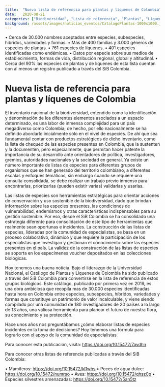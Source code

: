 ```yaml
---
title:  "Nueva lista de referencia para plantas y líquenes de Colombia"
date:   2020-08-21
categories: ["Biodiversidad", "Lista de referencia", "Plantas", "Líquenes", "Colombia", "2020"]
background: /assets/images/noticias_eventos/CatalogoPlantas-1000x1000.jpg
---
```


•	Cerca de 30.000 nombres aceptados entre especies, subespecies, híbridos, variedades y formas.
•	Más de 400 familias y 3.000 géneros de especies de plantas.
•	761 especies de líquenes.
•	401 especies identificadas como endémicas.
•	Datos por especie sobre sus medios de establecimiento, formas de vida, distribución regional, global y altitudinal.
•	Cerca del 90% las especies de plantas y de líquenes de esta lista cuentan con al menos un registro publicado a través del SiB Colombia.


# Nueva lista de referencia para plantas y líquenes de Colombia

El inventario nacional de la biodiversidad, entendido como la identificación y denominación de los diferentes elementos asociados a un espacio determinado, es una labor de inmensa complejidad para un país megadiverso como Colombia; de hecho, por ello nacionalmente se ha definido abordarlo inicialmente sólo en el nivel de especies. De ahí que sea fundamental contar con productos estratégicos de dicho inventario, como la lista de chequeo de las especies presentes en Colombia, que la sustenten y la documenten, pero especialmente, que permitan hacer patente la importancia de su desarrollo ante orientadores de política, investigadores, gremios, autoridades nacionales y la sociedad en general. Ya existe un número importante de listas de especies para diferentes grupos de organismos que se han generado del territorio colombiano, a diferentes escalas y enfoques temáticos, sin embargo cuando se requiere una consulta consolidada, se debe realizar un trabajo previo inmenso para encontrarlas, priorizarlas (pueden existir varias) validarlas y usarlas.

Las listas de especies son herramientas estratégicas para orientar acciones de conservación y uso sostenible de la biodiversidad, dado que brindan información sobre las especies presentes, las condiciones de vulnerabilidad, endemismos y otras características indispensables para su gestión sostenible. Por eso, desde el SiB Colombia se ha consolidado una estrategia diferente para consolidación de este tipo de herramientas que realmente sean oportunas e incidentes. La construcción de las listas de especies, lideradas por la comunidad de especialistas, se basa en un proceso colaborativo, dinámico y que requiere la participación de los especialistas que investigan y gestionan el conocimiento sobre las especies presentes en el país. La validez de la construcción de las listas de especies se soporta en los especímenes voucher depositados en las colecciones biológicas.

Hoy tenemos una buena noticia. Bajo el liderazgo de la Universidad Nacional, el Catálogo de Plantas y Líquenes de Colombia ha sido publicado a través del SiB Colombia para convertirse en la lista de referencia de estos grupos biológicos. Este catálogo, publicado por primera vez en 2016, es una obra ambiciosa que recopila mas de 30.000 especies identificadas hasta hora en Colombia entre especies, subespecies, híbridos, variedades y formas que constituye un patrimonio de valor incalculable, y viene siendo compilado por una comunidad de 180 investigadores de 20 países a lo largo de 13 años, una valiosa herramienta para planear el futuro de nuestra flora, su conocimiento y su protección.

Hace unos años nos preguntábamos ¿cómo elaborar listas de especies incidentes en la toma de decisiones? Hoy tenemos una formula para lograrlo con el apoyo de la comunidad de especialistas.

Para conocer esta publicación, visita: https://doi.org/10.15472/7avdhn

Para conocer otras listas de referencia publicadas a través del SiB Colombia:

•	Mamíferos: https://doi.org/10.15472/kl1whs
•	Peces de agua dulce: https://doi.org/10.15472/numrso
•	Aves: https://doi.org/10.15472/qhsz0p
•	Especies silvestres amenazadas: https://doi.org/10.15472/5an5tz

